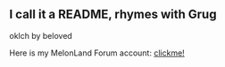 ## I call it a README, rhymes with Grug

oklch by beloved

Here is my MelonLand Forum account: [clickme!](https://forum.melonland.net/index.php?action=profile;u=2051)
